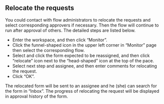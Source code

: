 ## Relocate the requests
You could contact with flow administrators to relocate the requests and select corresponding approvers if necessary. Then the flow will continue to run after approval of others. The detailed steps are listed below.
- Enter the workspace, and then click “Monitor”.
- Click the funnel-shaped icon in the upper left corner in “Monitor” page then select the corresponding flow.
- Select and click the form expected to be reassigned, and then click “relocate” icon next to the “head-shaped” icon at the top of the pace. 
- Select next step and assignee, and then enter comments for relocating the request.
- Click “OK”.

The relocated form will be sent to an assignee and he (she) can search for the form in “Inbox”. The progress of relocating the request will be displayed in approval history of the form.
